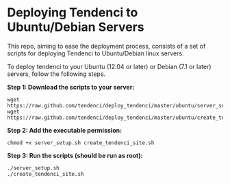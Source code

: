 # Deploying Tendenci to Ubuntu/Debian Servers

This repo, aiming to ease the deployment process, consists of a set of scripts for deploying Tendenci to Ubuntu/Debian linux servers.

To deploy tendenci to your Ubuntu (12.04 or later) or Debian (7.1 or later) servers, follow the following steps.

**Step 1: Download the scripts to your server:**

	wget https://raw.github.com/tendenci/deploy_tendenci/master/ubuntu/server_setup.sh
	wget https://raw.github.com/tendenci/deploy_tendenci/master/ubuntu/create_tendenci_site.sh

**Step 2: Add the executable permission:**

	chmod +x server_setup.sh create_tendenci_site.sh

**Step 3: Run the scripts (should be run as root):**

	./server_setup.sh
	./create_tendenci_site.sh


